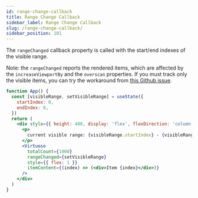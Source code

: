 ```yaml
---
id: range-change-callback
title: Range Change Callback
sidebar_label: Range Change Callback
slug: /range-change-callback/
sidebar_position: 101
---
```


The `rangeChanged` callback property is called with the start/end indexes of the visible range.

Note: the `rangeChanged` reports the rendered items, which are affected by the `increaseViewportBy` and the `overscan` properties.
If you must track only the visible items, you can try the workaround from [this Github issue](https://github.com/petyosi/react-virtuoso/issues/118#issuecomment-642156138).

```jsx live include-data
function App() {
  const [visibleRange, setVisibleRange] = useState({
    startIndex: 0,
    endIndex: 0,
  })
  return (
    <div style={{ height: 400, display: 'flex', flexDirection: 'column' }}>
      <p>
        current visible range: {visibleRange.startIndex} - {visibleRange.endIndex}{' '}
      </p>
      <Virtuoso
        totalCount={1000}
        rangeChanged={setVisibleRange}
        style={{ flex: 1 }}
        itemContent={(index) => (<div>Item {index}</div>)}
      />
    </div>
  )
}
```

